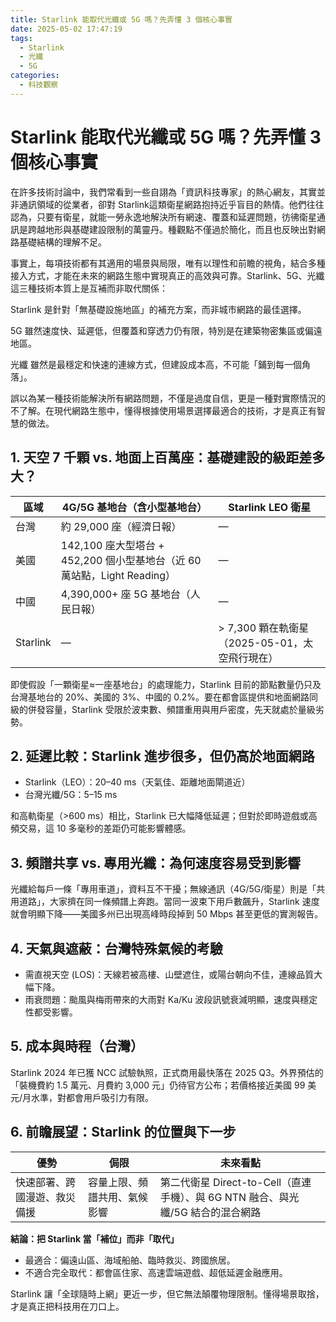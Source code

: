 ```yaml
---
title: Starlink 能取代光纖或 5G 嗎？先弄懂 3 個核心事實
date: 2025-05-02 17:47:19
tags:
  - Starlink
  - 光纖
  - 5G
categories:
  - 科技觀察
---
```


# Starlink 能取代光纖或 5G 嗎？先弄懂 3 個核心事實

在許多技術討論中，我們常看到一些自詡為「資訊科技專家」的熱心網友，其實並非通訊領域的從業者，卻對 Starlink這類衛星網路抱持近乎盲目的熱情。他們往往認為，只要有衛星，就能一勞永逸地解決所有網速、覆蓋和延遲問題，彷彿衛星通訊是跨越地形與基礎建設限制的萬靈丹。種觀點不僅過於簡化，而且也反映出對網路基礎結構的理解不足。

事實上，每項技術都有其適用的場景與局限，唯有以理性和前瞻的視角，結合多種接入方式，才能在未來的網路生態中實現真正的高效與可靠。Starlink、5G、光纖這三種技術本質上是互補而非取代關係：

Starlink 是針對「無基礎設施地區」的補充方案，而非城市網路的最佳選擇。

5G 雖然速度快、延遲低，但覆蓋和穿透力仍有限，特別是在建築物密集區或偏遠地區。

光纖 雖然是最穩定和快速的連線方式，但建設成本高，不可能「鋪到每一個角落」。

誤以為某一種技術能解決所有網路問題，不僅是過度自信，更是一種對實際情況的不了解。在現代網路生態中，懂得根據使用場景選擇最適合的技術，才是真正有智慧的做法。

## 1. 天空 7 千顆 vs. 地面上百萬座：基礎建設的級距差多大？

| 區域   | 4G/5G 基地台（含小型基地台） | Starlink LEO 衛星 |
|--------|------------------------------|-------------------|
| 台灣   | 約 29,000 座（經濟日報）      | —                 |
| 美國   | 142,100 座大型塔台 + 452,200 個小型基地台（近 60 萬站點，Light Reading） | — |
| 中國   | 4,390,000+ 座 5G 基地台（人民日報） | —                 |
| Starlink | —                          | > 7,300 顆在軌衛星（2025-05-01，太空飛行現在） |

即使假設「一顆衛星≈一座基地台」的處理能力，Starlink 目前的節點數量仍只及台灣基地台的 20%、美國的 3%、中國的 0.2%。要在都會區提供和地面網路同級的併發容量，Starlink 受限於波束數、頻譜重用與用戶密度，先天就處於量級劣勢。

## 2. 延遲比較：Starlink 進步很多，但仍高於地面網路

* Starlink（LEO）：20–40 ms（天氣佳、距離地面閘道近）
* 台灣光纖/5G：5–15 ms

和高軌衛星（>600 ms）相比，Starlink 已大幅降低延遲；但對於即時遊戲或高頻交易，這 10 多毫秒的差距仍可能影響體感。

## 3. 頻譜共享 vs. 專用光纖：為何速度容易受到影響

光纖給每戶一條「專用車道」，資料互不干擾；無線通訊（4G/5G/衛星）則是「共用道路」，大家擠在同一條頻譜上奔跑。當同一波束下用戶數飆升，Starlink 速度就會明顯下降——美國多州已出現高峰時段掉到 50 Mbps 甚至更低的實測報告。

## 4. 天氣與遮蔽：台灣特殊氣候的考驗

* 需直視天空 (LOS)：天線若被高樓、山壁遮住，或陽台朝向不佳，連線品質大幅下降。
* 雨衰問題：颱風與梅雨帶來的大雨對 Ka/Ku 波段訊號衰減明顯，速度與穩定性都受影響。

## 5. 成本與時程（台灣）

Starlink 2024 年已獲 NCC 試驗執照，正式商用最快落在 2025 Q3。外界預估的「裝機費約 1.5 萬元、月費約 3,000 元」仍待官方公布；若價格接近美國 99 美元/月水準，對都會用戶吸引力有限。

## 6. 前瞻展望：Starlink 的位置與下一步

| 優勢         | 侷限           | 未來看點 |
|--------------|----------------|----------|
| 快速部署、跨國漫遊、救災備援 | 容量上限、頻譜共用、氣候影響 | 第二代衛星 Direct-to-Cell（直連手機）、與 6G NTN 融合、與光纖/5G 結合的混合網路 |

**結論：把 Starlink 當「補位」而非「取代」**

* 最適合：偏遠山區、海域船舶、臨時救災、跨國旅居。
* 不適合完全取代：都會區住家、高速雲端遊戲、超低延遲金融應用。

Starlink 讓「全球隨時上網」更近一步，但它無法顛覆物理限制。懂得場景取捨，才是真正把科技用在刀口上。
